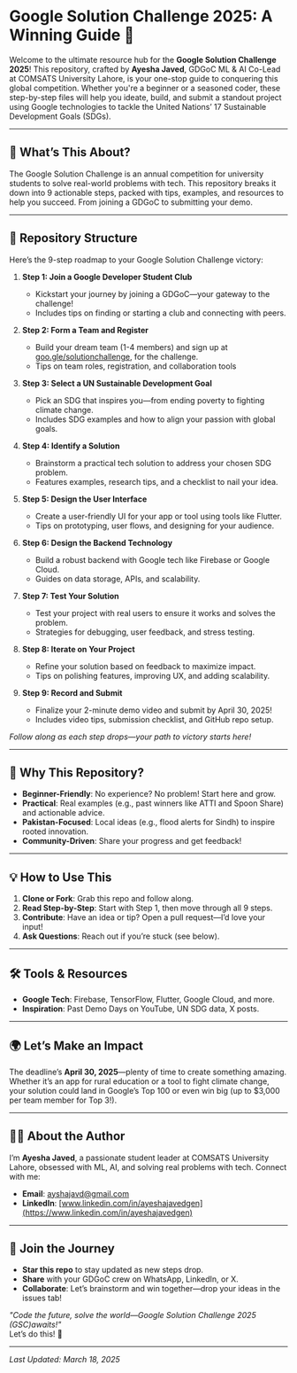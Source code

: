 # Google Solution Challenge 2025: A Winning Guide 🚀

Welcome to the ultimate resource hub for the **Google Solution Challenge 2025**! This repository, crafted by **Ayesha Javed**, GDGoC ML & AI Co-Lead at COMSATS University Lahore, is your one-stop guide to conquering this global competition. Whether you're a beginner or a seasoned coder, these step-by-step files will help you ideate, build, and submit a standout project using Google technologies to tackle the United Nations’ 17 Sustainable Development Goals (SDGs).

---

## 🌟 What’s This About?
The Google Solution Challenge is an annual competition for university students to solve real-world problems with tech. This repository breaks it down into 9 actionable steps, packed with tips, examples, and resources to help you succeed. From joining a GDGoC to submitting your demo.

---

## 📂 Repository Structure
Here’s the 9-step roadmap to your Google Solution Challenge victory:

1. **Step 1: Join a Google Developer Student Club**  
   - Kickstart your journey by joining a GDGoC—your gateway to the challenge!  
   - Includes tips on finding or starting a club and connecting with peers.

2. **Step 2: Form a Team and Register**
   - Build your dream team (1-4 members) and sign up at [goo.gle/solutionchallenge](https://bit.ly/3DQZ8uq), for the challenge.  
   - Tips on team roles, registration, and collaboration tools

3. **Step 3: Select a UN Sustainable Development Goal**  
   - Pick an SDG that inspires you—from ending poverty to fighting climate change.  
   - Includes SDG examples and how to align your passion with global goals.

4. **Step 4: Identify a Solution**  
   - Brainstorm a practical tech solution to address your chosen SDG problem.  
   - Features examples, research tips, and a checklist to nail your idea.

5. **Step 5: Design the User Interface**  
   - Create a user-friendly UI for your app or tool using tools like Flutter.  
   - Tips on prototyping, user flows, and designing for your audience.

6. **Step 6: Design the Backend Technology**  
   - Build a robust backend with Google tech like Firebase or Google Cloud.  
   - Guides on data storage, APIs, and scalability.

7. **Step 7: Test Your Solution**  
   - Test your project with real users to ensure it works and solves the problem.  
   - Strategies for debugging, user feedback, and stress testing.

8. **Step 8: Iterate on Your Project**  
   - Refine your solution based on feedback to maximize impact.  
   - Tips on polishing features, improving UX, and adding scalability.

9. **Step 9: Record and Submit**  
   - Finalize your 2-minute demo video and submit by April 30, 2025!  
   - Includes video tips, submission checklist, and GitHub repo setup.

*Follow along as each step drops—your path to victory starts here!*

---

## 🎯 Why This Repository?
- **Beginner-Friendly**: No experience? No problem! Start here and grow.
- **Practical**: Real examples (e.g., past winners like ATTI and Spoon Share) and actionable advice.
- **Pakistan-Focused**: Local ideas (e.g., flood alerts for Sindh) to inspire rooted innovation.
- **Community-Driven**: Share your progress and get feedback!

---

## 💡 How to Use This
1. **Clone or Fork**: Grab this repo and follow along.
2. **Read Step-by-Step**: Start with Step 1, then move through all 9 steps.
3. **Contribute**: Have an idea or tip? Open a pull request—I’d love your input!
4. **Ask Questions**: Reach out if you’re stuck (see below).

---

## 🛠️ Tools & Resources
- **Google Tech**: Firebase, TensorFlow, Flutter, Google Cloud, and more.
- **Inspiration**: Past Demo Days on YouTube, UN SDG data, X posts.
---

## 🌍 Let’s Make an Impact
The deadline’s **April 30, 2025**—plenty of time to create something amazing. Whether it’s an app for rural education or a tool to fight climate change, your solution could land in Google’s Top 100 or even win big (up to $3,000 per team member for Top 3!).

---

## 👩‍💻 About the Author
I’m **Ayesha Javed**, a passionate student leader at COMSATS University Lahore, obsessed with ML, AI, and solving real problems with tech. Connect with me:  
- **Email**: [ayshajavd@gmail.com](mailto:ayshajavd@gmail.com)  
- **LinkedIn**: [www.linkedin.com/in/ayeshajavedgen](https://www.linkedin.com/in/ayeshajavedgen)

---

## 🤝 Join the Journey
- **Star this repo** to stay updated as new steps drop.
- **Share** with your GDGoC crew on WhatsApp, LinkedIn, or X.
- **Collaborate**: Let’s brainstorm and win together—drop your ideas in the issues tab!

*"Code the future, solve the world—Google Solution Challenge 2025 (GSC)awaits!"*  
Let’s do this! 💪

---

*Last Updated: March 18, 2025*